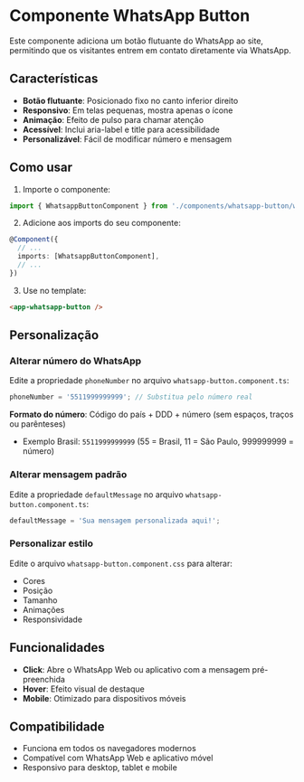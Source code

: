 # Componente WhatsApp Button

Este componente adiciona um botão flutuante do WhatsApp ao site, permitindo que os visitantes entrem em contato diretamente via WhatsApp.

## Características

- **Botão flutuante**: Posicionado fixo no canto inferior direito
- **Responsivo**: Em telas pequenas, mostra apenas o ícone
- **Animação**: Efeito de pulso para chamar atenção
- **Acessível**: Inclui aria-label e title para acessibilidade
- **Personalizável**: Fácil de modificar número e mensagem

## Como usar

1. Importe o componente:
```typescript
import { WhatsappButtonComponent } from './components/whatsapp-button/whatsapp-button.component';
```

2. Adicione aos imports do seu componente:
```typescript
@Component({
  // ...
  imports: [WhatsappButtonComponent],
  // ...
})
```

3. Use no template:
```html
<app-whatsapp-button />
```

## Personalização

### Alterar número do WhatsApp

Edite a propriedade `phoneNumber` no arquivo `whatsapp-button.component.ts`:

```typescript
phoneNumber = '5511999999999'; // Substitua pelo número real
```

**Formato do número**: Código do país + DDD + número (sem espaços, traços ou parênteses)
- Exemplo Brasil: `5511999999999` (55 = Brasil, 11 = São Paulo, 999999999 = número)

### Alterar mensagem padrão

Edite a propriedade `defaultMessage` no arquivo `whatsapp-button.component.ts`:

```typescript
defaultMessage = 'Sua mensagem personalizada aqui!';
```

### Personalizar estilo

Edite o arquivo `whatsapp-button.component.css` para alterar:
- Cores
- Posição
- Tamanho
- Animações
- Responsividade

## Funcionalidades

- **Click**: Abre o WhatsApp Web ou aplicativo com a mensagem pré-preenchida
- **Hover**: Efeito visual de destaque
- **Mobile**: Otimizado para dispositivos móveis

## Compatibilidade

- Funciona em todos os navegadores modernos
- Compatível com WhatsApp Web e aplicativo móvel
- Responsivo para desktop, tablet e mobile